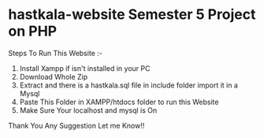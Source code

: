 # hastkala-website Semester 5 Project on PHP

Steps To Run This Website :- 
1) Install Xampp if isn't installed in your PC
2) Download Whole Zip
3) Extract and there is a hastkala.sql file in include folder import it in a Mysql
4) Paste This Folder in XAMPP/htdocs folder to run this Website
5) Make Sure Your localhost and mysql is On 

Thank You 
Any Suggestion Let me Know!!

